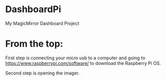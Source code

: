 # DashboardPi
My MagicMirror Dashboard Project

# From the top:

First step is connecting your micro usb to a computer and going to https://www.raspberrypi.com/software/ to download the Raspberry Pi OS.

Second step is opening the imager.


